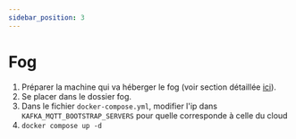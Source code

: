 ```yaml
---
sidebar_position: 3
---
```


# Fog
1. Préparer la machine qui va héberger le fog (voir section détaillée [ici](../installation/raspberry)).
2. Se placer dans le dossier fog.
3. Dans le fichier `docker-compose.yml`, modifier l'ip dans `KAFKA_MQTT_BOOTSTRAP_SERVERS` pour quelle corresponde à celle du cloud
4.  `docker compose up -d`